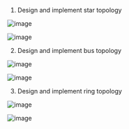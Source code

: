 1. Design and implement star topology

![image](https://user-images.githubusercontent.com/47166768/224659182-4c5a44f4-8d27-4d7a-ab77-444584eff6b6.png)

![image](https://user-images.githubusercontent.com/47166768/224659274-9794b101-18cf-48e9-9b98-b3547ea4ea15.png)

2. Design and implement bus topology

![image](https://user-images.githubusercontent.com/47166768/224661582-30ab48e5-e096-4e3a-a409-a2e2a0561b6f.png)

![image](https://user-images.githubusercontent.com/47166768/224661757-03790843-760a-4e0c-b7ba-1585a8d1b0d0.png)


3. Design and implement ring topology

![image](https://user-images.githubusercontent.com/47166768/224663770-2e96911d-722e-4344-b6af-f0ed5d87be1e.png)

![image](https://user-images.githubusercontent.com/47166768/224663954-20cb1427-d1a4-49db-8405-1b405b58f345.png)
